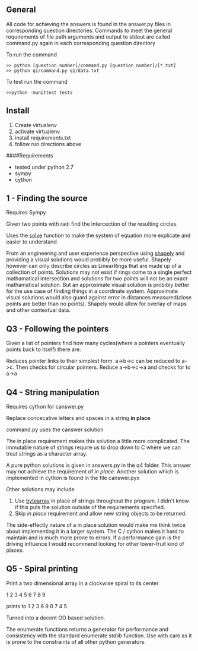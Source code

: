 General 
---
All code for achieving the answers is found in the answer.py files in corresponding question directories.  Commands to meet the general requirements of file path arguments and output to stdout are called command.py again in each corresponding question directory

To run the command

	>> python [question_number]/command.py [question_number]/[*.txt]
    >> python q1/command.py q1/data.txt
    
To test run the command 

    >>python -munittest tests
    

Install
----
1. Create virtualenv
2. activate virtualenv
2. install requirements.txt
3. follow run directions above

####Requirements
* tested under python 2.7
* sympy
* cython
 
1 - Finding the source
----
Requires Sympy

Given two points with radi find the intercection of the resulting circles.  

Uses the [solve](http://docs.sympy.org/dev/modules/solvers/solvers.html#sympy.solvers.solvers.solve) function to make the system of equation more explicate and easier to understand.  

From an engineering and user experience perspective using [shapely](https://pypi.python.org/pypi/Shapely) and providing a visual solutions would probibly be more useful.  Shapely however can only describe circles as LinearRings that are made up of a collection of points.  Solutions may not exist if rings come to a single perfect mathamatical intersection and solutions for two points will not be an exact mathamatical solution.  But an approximate visual solution is probibly better for the use case of finding things in a coordinate system.  Approximate visual solutions would also guard against error in distances measured(close points are better than no points).  Shapely would allow for overlay of maps and other contextual data.

Q3 - Following the pointers
----
Given a list of pointers find how many cycles(where a pointers eventually points back to itself) there are.  

Reduces pointer links to their simplest form. a->b->c can be reduced to a->c.  Then checks for circular pointers.  Reduce a->b->c->a  and checks for to a->a 

Q4 - String manipulation
----
Requires cython for canswer.py

Replace concecative letters and spaces in a string __in place__

command.py uses the canswer solution

The in place requirement makes this solution a little more complicated.  The immutable nature of strings require us to drop down to C where we can treat strings as a character array.  

A pure python solutions is given in answers.py in the q4 folder.  This answer may not achieve the requirement of _in place_.  Another solution which is implemented in cython is found in the file canswer.pyx

Other solutions may include 

1. Use [bytearray](http://docs.python.org/3.1/library/functions.html#bytearray) in place of strings throughout the program.  I didn't know if this puts the solution outside of the requirements specified.
2. Skip _in place_ requirement and allow new string objects to be returned.  

The side-effectly nature of a in place solution would make me think twice about implementing it in a larger system.  The C / cython makes it hard to maintain and is much more prone to errors.  If a performance gain is the driving influence I would recommend looking for other lower-fruit kind of places.  


Q5 - Spiral printing
----
Print a two dimensional array in a clockwise spiral to its center

1 2 3
4 5 6
7 8 9

prints to 1 2 3 6 9 8 7 4 5

Turned into a decent OO based solution.  

The enumerate functions returns a generator for performance and consistency with the standard enumerate stdlib function.  Use with care as it is prone to the constraints of all other python generators.
